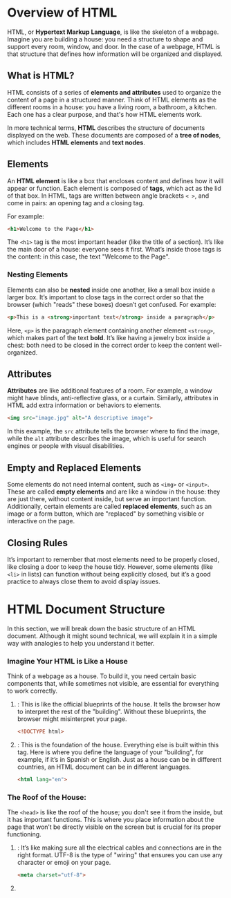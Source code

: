 # Overview of HTML

HTML, or **Hypertext Markup Language**, is like the skeleton of a webpage. Imagine you are building a house: you need a structure to shape and support every room, window, and door. In the case of a webpage, HTML is that structure that defines how information will be organized and displayed.

## What is HTML?

HTML consists of a series of **elements and attributes** used to organize the content of a page in a structured manner. Think of HTML elements as the different rooms in a house: you have a living room, a bathroom, a kitchen. Each one has a clear purpose, and that's how HTML elements work.

In more technical terms, **HTML** describes the structure of documents displayed on the web. These documents are composed of a **tree of nodes**, which includes **HTML elements** and **text nodes**.

## Elements

An **HTML element** is like a box that encloses content and defines how it will appear or function. Each element is composed of **tags**, which act as the lid of that box. In HTML, tags are written between angle brackets `< >`, and come in pairs: an opening tag and a closing tag.

For example:
```html
<h1>Welcome to the Page</h1>
```

The `<h1>` tag is the most important header (like the title of a section). It’s like the main door of a house: everyone sees it first. What’s inside those tags is the content: in this case, the text "Welcome to the Page".

### Nesting Elements

Elements can also be **nested** inside one another, like a small box inside a larger box. It’s important to close tags in the correct order so that the browser (which "reads" these boxes) doesn’t get confused. For example:

```html
<p>This is a <strong>important text</strong> inside a paragraph</p>
```

Here, `<p>` is the paragraph element containing another element `<strong>`, which makes part of the text **bold**. It’s like having a jewelry box inside a chest: both need to be closed in the correct order to keep the content well-organized.

## Attributes

**Attributes** are like additional features of a room. For example, a window might have blinds, anti-reflective glass, or a curtain. Similarly, attributes in HTML add extra information or behaviors to elements.

```html
<img src="image.jpg" alt="A descriptive image">
```

In this example, the `src` attribute tells the browser where to find the image, while the `alt` attribute describes the image, which is useful for search engines or people with visual disabilities.

## Empty and Replaced Elements

Some elements do not need internal content, such as `<img>` or `<input>`. These are called **empty elements** and are like a window in the house: they are just there, without content inside, but serve an important function. Additionally, certain elements are called **replaced elements**, such as an image or a form button, which are "replaced" by something visible or interactive on the page.

## Closing Rules

It’s important to remember that most elements need to be properly closed, like closing a door to keep the house tidy. However, some elements (like `<li>` in lists) can function without being explicitly closed, but it’s a good practice to always close them to avoid display issues.

# HTML Document Structure

In this section, we will break down the basic structure of an HTML document. Although it might sound technical, we will explain it in a simple way with analogies to help you understand it better.

### Imagine Your HTML is Like a House

Think of a webpage as a house. To build it, you need certain basic components that, while sometimes not visible, are essential for everything to work correctly.

1. **<!DOCTYPE html>**: This is like the official blueprints of the house. It tells the browser how to interpret the rest of the "building". Without these blueprints, the browser might misinterpret your page.

   ```html
   <!DOCTYPE html>
   ```

2. **<html>**: This is the foundation of the house. Everything else is built within this tag. Here is where you define the language of your "building", for example, if it’s in Spanish or English. Just as a house can be in different countries, an HTML document can be in different languages.

   ```html
   <html lang="en">
   ```

### The Roof of the House: <head>

The `<head>` is like the roof of the house; you don't see it from the inside, but it has important functions. This is where you place information about the page that won’t be directly visible on the screen but is crucial for its proper functioning.

1. **<meta charset="utf-8">**: It’s like making sure all the electrical cables and connections are in the right format. UTF-8 is the type of "wiring" that ensures you can use any character or emoji on your page.

   ```html
   <meta charset="utf-8">
   ```

2. **<title>**: This is the name of the house that appears in the browser tab, like the welcome sign at the entrance.

   ```html
   <title>My Website</title>
   ```

3. **<meta name="viewport" content="width=device-width, initial-scale=1">**: Imagine you have a house that can change size depending on the visitor (device). This tag ensures your house fits properly whether someone is visiting on a phone or a computer.

   ```html
   <meta name="viewport" content="width=device-width, initial-scale=1">
   ```

### The Body of the House: <body>

The `<body>` is everything that visitors see when they enter your house. Here is where the walls, furniture, and interactive elements of your website are located.

   ```html
   <body>
     <!-- Visible content goes here -->
   </body>
   ```

### Summary of the Basic Structure:

So far, our basic "house" HTML looks like this:

```html
<!DOCTYPE html>
<html lang="en">
  <head>
    <meta charset="utf-8">
    <title>My Website</title>
    <meta name="viewport" content="width=device-width, initial-scale=1">
  </head>
  <body>
    <!-- Visible content here -->
  </body>
</html>
```

### Adding Styles (CSS): Painting the House

CSS handles the appearance of the house. You can choose to paint the walls a color, change the style of the furniture, or even add decorations. There are three main ways to add CSS:

1. **Using an external file**: It’s like having a professional decorator who keeps all their tools in one place (an external file).

   ```html
   <link rel="stylesheet" href="styles.css">
   ```

2. **Styles within the document**: If you want to make small changes without hiring someone external, you can add styles within the same HTML file.

   ```html
   <style>
     body {
       background-color: lightblue;
     }
   </style>
   ```

# Metadata in HTML: Understanding the Power of `<meta>` Tags

## Introduction

Imagine you are organizing a large event, like a party. For everything to go smoothly, you need key information about the guests: their preferences, allergies, favorite music, etc. **The `<meta>` tag** in HTML works similarly. It provides important information about your website to browsers and search engines to improve its functioning and appearance.

## What are Metadata?

**Metadata** is data about data. In the context of HTML, it is extra information that is not directly shown on the page but is crucial for browsers, search engines, and social media to interpret and present your content effectively. The `<meta>` tag helps define this metadata.

## Common Meta Tags

### 1. **Charset**: The Language of the Site

Think of **`<meta charset="utf-8">`** as a sign on the party door that says what language will be spoken. If your guests don’t know this, they might arrive and not understand anything. Similarly, **`utf-8`** is the most used character set, ensuring that your page’s text displays correctly in most languages.

### 2. **Viewport**: Adjusting the Screen for Each Device

The **`<meta name="viewport" content="width=device-width, initial-scale=1.0">`** attribute is like a host who adjusts the space based on the number of guests arriving. This meta allows the page to adapt correctly to the screen size of the user’s device, whether a phone or a computer. Thus, everyone has enough space to move comfortably.

### 3. **Description**: The Party Announcement

The meta tag **description** is like the text you put in an invitation. On the web, it is what search engines show under the title in search results. It is a brief and attractive summary of your content, helping users know if your site is what they are looking for.

```html
<meta name="description" content="Learn about HTML and meta tags in this easy-to-follow article.">
```

### 4. **Robots**: Guests with Restrictions

Just as you might have rules about who can enter your party, with **`<meta name="robots" content="noindex, nofollow">`** you can tell search engines **not** to index your page or follow the links. This is useful if you have pages you don’t want to appear in search results.

### 5. **Theme-color**: Customizing the Atmosphere

With **`<meta name="theme-color" content="#ff5733">`**, you set a color for the browser’s address bar or task bar to match the design of your site. It’s like choosing a color scheme to set the mood for your party.

# HTML Attributes

## What Are Attributes?

Think of attributes as "extra instructions" you give to an HTML element to make it do something more specific. It’s like when you write a letter and add instructions on the envelope: "Please deliver before noon." The envelope is the HTML element, and the extra instruction is the attribute.

Attributes in HTML are those additional details we put in the **opening tag** of an element to define its behavior or functionality. These attributes consist of a **name** and a **value** (for example, `type="text"` in an input).

## Basic Example

```html
<input type="text">
```

Here, `input` is the envelope (element) and `type="text"` is the instruction (attribute) we're giving. We're telling the browser that this `input` should be of type text.

## Types of Attributes

### Global Attributes

Some attributes are like general rules that apply to any HTML element, regardless of its type. A good example is the `id` attribute, which gives a unique name to an element on the page. It’s like naming a character in a play: no one else can have the same name, or you'd get confused.

```html
<div id="myUniqueElement"></div>
```

This `div` has a unique `id` called "myUniqueElement". With this `id`, we can clearly identify it in CSS or JavaScript and apply specific styles or behaviors.

### Specific Attributes

There are other attributes that only apply to certain elements. For example, the `src` attribute in an `img` tag specifies the source of the image, like the URL of an image on the internet. It wouldn’t make sense to put `src` in a `div`; it would be like trying to put an address on something that isn't a letter.

```html
<img src="image.jpg" alt="Description of the image">
```

### Boolean Attributes

A boolean attribute is like a light switch: it’s either on or off, with no middle ground. If the attribute is present, it’s like saying "it’s on". If it’s not, then it’s off. An example is the `disabled` attribute on a button.

```html
<button disabled>Disabled Button</button>
```

In this case, the button is "off" or disabled because we’ve added the `disabled` attribute. It’s not necessary to give it a value, as its mere presence indicates that the button is disabled.

### Enumerated Attributes

Enumerated attributes are those with a limited set of possible values. It’s like having a menu with only three choices: pizza, pasta, or salad. An example is the `contenteditable` attribute, which tells the browser whether an element is editable or not. It has only two values: `true` or `false`.

```html
<div contenteditable="true">This text is editable.</div>
```

If you set `contenteditable="true"`, the text inside the `div` can be edited by the user. If you set `contenteditable="false"`, it cannot be edited.

## Correct Use of Attributes

It's important to follow the rules for attributes, especially with case sensitivity. Some attributes, like `id`, are **case-sensitive**. This means `id="myID"` is not the same as `id="MyID"`. On the other hand, some attributes, like `type` in an `input`, are not case-sensitive.

```html
<!-- This is the same -->
<input type="text">
<input type="TeXt">

<!-- This is NOT the same -->
<div id="myID"></div>
<div id="MyID"></div>
```

## Attributes in Action with JavaScript

Attributes can also be manipulated with JavaScript. If you want to change the state of an attribute, such as unmuting a video, you can do it with the following code:

```javascript
const myMedia = document.getElementById("mediaFile");
myMedia.removeAttribute("muted"); // Remove muted attribute
myMedia.setAttribute("muted", ""); // Add the muted attribute
```

## Using the `class` Attribute in HTML

### 🚗 Analogy: "Car Tags"

Imagine each HTML element is like a car in a large garage. Some cars need a special tag to distinguish them from others, maybe by color, model, or fuel type. The **tag** in this case is the `class` attribute, which allows developers to tag certain cars (or HTML elements) so they can later group them and apply enhancements (like paint jobs or new tires, which would be CSS styles).

In HTML, the `class` attribute acts as that tag. It allows you to group elements into categories and apply special styles or behaviors, just like you might label cars in your garage to identify them and make changes more easily.

### 🔍 Technical Explanation

The `class` attribute in HTML is used to group elements and apply styles via **CSS** or behaviors via **JavaScript**. This attribute takes a space-separated list of class names (case-sensitive), meaning that classes are sensitive to uppercase and lowercase.

A basic example of its use would be:

```html
<div class="car sports red"></div>
```

Here, the `<div>` has three classes: `car`, `sports`, and `red`. This allows us to apply styles or behaviors to all elements with the class `car`, all `sports`, or those with the `red` class.

### 🛠️ Selecting Elements with `class`

We can use classes in two main ways:

1. **CSS**: To apply styles to all elements that have a particular class.
   ```css
   .red {
     background-color: red;
   }
   ```

2. **JavaScript**: To manipulate elements that share the same class.
   ```javascript
   const redCars = document.getElementsByClassName('red');
   for (let car of redCars) {
     car.style.border = '2px solid black';
   }
   ```

### 📚 Is It Always Necessary to Use `class`?

It’s not always necessary to add a class to every element. In many cases, the semantic structure of HTML is enough to apply styles and behaviors. For example, we could select elements based on their position or type without needing to use `class`:

- **Without `class`**: Select all paragraphs (`<p>`) or all items within a list (`<li>`).
- **With `class`**: Allows more specificity, such as selecting only the paragraphs that belong to a special class.

```html
<p class="important">This is an important paragraph.</p>
<p>This is a normal paragraph.</p>
```

In this case, we could apply styles only to the paragraph with the `important` class using `.important` in CSS.

# Basic Text Concepts in HTML

## Introduction

Imagine you’re building a house. The **headings** would be like the titles you put on each section of your blueprint: "Living Room", "Kitchen", "Bathroom", etc. Each title has a level of importance, and this also happens in HTML. With these **headings**, we give structure to the content on a webpage.

HTML is the markup language we use to build the structure of a webpage, like the blueprint of a house. It helps browsers understand how to organize the content. In this section, I’ll guide you through the basics of text and how to mark it up in HTML.

---

## Headings in HTML

In HTML, there are six levels of headings, represented by the tags `<h1>` to `<h6>`. They are like the titles and subtitles of a document, where `<h1>` is the most important title (equivalent to "Living Room" in the house blueprint), and `<h6>` is the least important.

```html
<h1>This is a Level 1 Heading</h1>
<h2>This is a Level 2 Heading</h2>
<h3>This is a Level 3 Heading</h3>
```

### Analogy: The Structure of a Book

Think of a book:
- The main title of the book is the **h1**.
- The chapters are **h2**.
- Sections within the chapters are **h3**, and so on.

These headings not only organize content visually but also help users with screen readers navigate a page. Screen readers allow users to jump between headings using the "h" key, making it crucial to have well-structured content.

---

## Paragraphs in HTML

When you have several paragraphs in a book, each is clearly separated by a space. In HTML, this is done with the `<p>` tag, which represents a paragraph.

```html
<p>This is a sample paragraph in HTML.</p>
```

It’s important to close tags correctly to ensure content is displayed as expected. Although in some cases the closing tag may be optional, it's always better to be explicit and close all tags.

### Analogy: A Block of Text

Paragraphs in HTML are like blocks of text in an article. They separate ideas and make the content easier to read.

---

## Quotes and References

To cite text from another source or add emphasis to a phrase, HTML has two key tags: `<blockquote>` and `<q>`.
- The `<blockquote>` tag is for longer quotes, usually displayed in a block separate from the rest of the text.
- The `<q>` tag is for shorter quotes, which are integrated into the flow of the text.

```html
<blockquote cite="https://example.com">
    This is a block quote from an external source.
</blockquote>

<p>As someone famous said: <q>Knowledge is power.</q></p>
```

### Analogy: A Quote Box in an Article

Imagine you’re reading

 an article, and there’s a special box with a famous quote. That’s like the `<blockquote>` tag. If you see a short quote embedded in the text, that’s similar to using the `<q>` tag.

---

## Emphasis and Strong Importance

To emphasize text, you can use the `<em>` tag, which typically renders text in italics. To indicate strong importance, use the `<strong>` tag, which usually renders text in bold.

```html
<p>This is an <em>emphasized</em> word.</p>
<p>This is a <strong>strongly emphasized</strong> word.</p>
```

### Analogy: Highlighting Important Information

- **Emphasize**: Like putting a word in italics or underlining it to show it’s important.
- **Strong Importance**: Like making text bold or using a different color to make it stand out even more.

---

## Lists in HTML

Lists in HTML are like the index or bullet points in a presentation. They come in two main types:

### Unordered Lists (`<ul>`)

Unordered lists use bullets to represent items, like a shopping list where the order doesn’t matter.

```html
<ul>
    <li>Milk</li>
    <li>Bread</li>
    <li>Eggs</li>
</ul>
```

### Ordered Lists (`<ol>`)

Ordered lists use numbers to represent items in a sequence, like a recipe where the order of steps is crucial.

```html
<ol>
    <li>Preheat the oven.</li>
    <li>Mix ingredients.</li>
    <li>Bake the cake.</li>
</ol>
```

### Analogy: Organizing Information

- **Unordered List**: Like listing items you need to buy with bullets.
- **Ordered List**: Like writing down steps in a recipe with numbers to follow.

---

## Code Blocks

When you want to show code or technical text, you use the `<pre>` tag for preformatted text and `<code>` for inline code. The `<pre>` tag preserves spaces and line breaks, while `<code>` is used to highlight small pieces of code within a line.

```html
<pre>
function greet() {
    console.log("Hello, World!");
}
</pre>

<p>Use the <code>console.log()</code> function to print messages to the console.</p>
```

### Analogy: Displaying Code

- **Preformatted Text**: Like a block of code shown exactly as it is in a programming book.
- **Inline Code**: Like mentioning a function name in a sentence without disrupting the text flow.

---

## Text Alignment

To align text, HTML provides the `align` attribute, which is used in tags like `<p>`, `<div>`, and `<h1>`. This attribute allows you to align text to the left, center, or right.

```html
<p align="center">This text is centered.</p>
```

### Analogy: Text Alignment

Aligning text is like setting up a document in a word processor where you can choose to align text to the left, center, or right of the page.

# Web Navigation: A Guided Journey

On the web, navigation is like a map that helps users find their way. In this section, we will explore different types of navigation that can enhance the user experience on a website.

## What is Navigation?

Imagine you're in a large bookstore. To find a specific book, you use different tools:

1. **Aisle Signs**: They tell you where the science fiction, cooking, etc., sections are. This is like **global navigation**, which helps you find the main sections of a website.
2. **Breadcrumb Trail**: Shows how to get from the bookstore entrance to the book you want. This is like the **breadcrumb navigation**, which shows the path from the homepage to the current page.
3. **Store Map**: Gives you an overview of all sections and allows you to quickly find the area you're interested in. This is like a **site map**, which provides an overview of the entire website.

### Global Navigation

Global navigation is like the aisle signs in the bookstore. It is a list of links that lead to the main sections of your website, such as "Home", "About Us", "Services", etc. This navigation is usually visible on all pages and can appear in different formats, such as navigation bars, dropdown menus, or floating menus, depending on the user's screen size.

**Code Example**:

```html
<nav aria-label="Global Navigation">
  <ul>
    <li><a href="/">Home</a></li>
    <li><a href="/about">About Us</a></li>
    <li><a href="/services">Services</a></li>
    <li><a href="/contact">Contact</a></li>
  </ul>
</nav>
```

### Breadcrumb Navigation

Breadcrumb navigation is like the bulletin board that shows the path from the entrance to a specific book. On the web, it shows the hierarchy of pages from the homepage to the current page.

**Code Example**:

```html
<nav aria-label="Breadcrumbs">
  <ul>
    <li><a href="/">Home</a></li>
    <li><a href="/category">Category</a></li>
    <li><a href="/category/item">Item</a></li>
    <li aria-current="page">Current Page</li>
  </ul>
</nav>
```

### Site Map

A site map is like a bookstore floor plan that shows all sections and shelves. On the web, this is a page that links to all important sections of the site, providing an overview so users can quickly find what they’re looking for.

**Code Example**:

```html
<nav aria-label="Site Map">
  <ul>
    <li><a href="/">Home</a></li>
    <li><a href="/about">About Us</a></li>
    <li><a href="/services">Services</a></li>
    <li><a href="/contact">Contact</a></li>
  </ul>
</nav>
```

### Local Navigation

Local navigation is like the signs in each aisle of the bookstore that help you find the specific book you're looking for in that section. On the web, this refers to links that lead to subsections within a page or specific area of the site.

**Code Example**:

```html
<nav aria-label="Local Navigation">
  <ul>
    <li><a href="#section1">Section 1</a></li>
    <li><a href="#section2">Section 2</a></li>
    <li><a href="#section3">Section 3</a></li>
  </ul>
</nav>
```

### Page Index

A page index is like the index of a book that allows you to see the sections and topics covered in the document. On the web, this can be a list of links to different parts of the current page’s content, which can be shown or hidden based on screen size.

**Code Example**:

```html
<nav aria-label="Table of Contents">
  <ul>
    <li><a href="#section1">Introduction</a></li>
    <li><a href="#section2">Main Content</a></li>
    <li><a href="#section3">Conclusion</a></li>
  </ul>
</nav>
```

## Accessibility and Usability

To improve accessibility, ensure that users can easily skip to the main content. This can be done using a "Skip to content" link at the top of the page.

**Code Example**:

```html
<a href="#main" class="skip-link">Skip to main content</a>
<main id="main">
  <!-- Main content here -->
</main>
```

Usability is key. Ensure that navigation is intuitive and that users can find what they are looking for without confusion. Navigation should be consistent and predictable throughout the site.

# Tables in HTML: A Step-by-Step Guide

Tables in HTML are used to display data organized into rows and columns, similar to how seats are arranged in a theater. However, it’s important to use them correctly to ensure that the information is accessible and clear to everyone. In this guide, we will break down how HTML tables work, using simple analogies to better understand each technical concept.

## What is an HTML Table?

Think of a table as a sheet of paper with a grid drawn on it. Each box in the grid can contain specific information. In HTML, we use the `<table>` tag to create this grid of data.

**Analogy:** Think of `<table>` as a "record book" where each page has a grid to record information in an organized manner.

### Table Elements

1. **<table>**: It's like the cover of your record book. It holds all the table elements together.
2. **<caption>**: This is the title of the table, like the header of a page in your record book that tells what it's about. It should be the first element inside `<table>` so that everyone immediately understands the purpose of the table.
3. **<thead>**: Represents the table header. It’s like the column titles in a spreadsheet.
4. **<tbody>**: Contains the main data of the table, similar to the content rows in your spreadsheet.
5. **<tfoot>**: Used for the footer of the table, which can contain summaries or totals, like the totals of a column in your spreadsheet.

**Analogy:** Imagine `<thead>` as the first row of your record book with category names, `<tbody>` as the rest of the rows where you write the data, and `<tfoot>` as a section at the end for summaries.

### Rows and Cells

- **<tr>**: A row in the table, like a line in a spreadsheet.
- **<th>**: A header cell, which is bold and centered by default. It's like the title of a column in your spreadsheet.
- **<td>**: A data cell that contains the actual information, like the values in a spreadsheet.

**Analogy:** Think of `<tr>` as a row of data in your spreadsheet. `<th>` is like the header of that row, and `<td>` is where you put the data.

### Combining Cells

You can combine cells to span more space using:

- **colspan**: Combines cells in a row. It’s like merging two columns in your spreadsheet to make a wider cell.
- **rowspan**: Combines cells in multiple rows. It’s like merging two rows in your spreadsheet to make a taller cell.

**Analogy:** Imagine you need a cell that spans multiple columns or rows in your spreadsheet. You use `colspan` or `rowspan` to combine those cells, just like in an HTML table.

### Grouping Columns

- **<colgroup>** and **<col>**: Allow you to group columns and apply styles to them. It's like using a highlighter in your spreadsheet to change the color of several columns at once.

**Analogy:** If you need to apply a color to multiple columns in your spreadsheet, you use a function to select all of them. In HTML, you use `<colgroup>` and `<col>` to do the same.

### Styling Tables

Tables are not responsive by default. To make them adaptable to different screen sizes, you need to use CSS:

- **border-collapse** and **border-spacing**: Control the space between cells and table borders.

**Analogy:** If you want to adjust the space between cells in your spreadsheet, you use formatting tools. In HTML, you use CSS to achieve the same.

### Accessibility

It's crucial that tables are accessible to everyone, including users with disabilities. Use ARIA attributes and ensure headers and cells are well-defined.

**Analogy:** If you need your record book to be accessible to everyone, make sure to clearly label sections and use colors that are visible to all. In HTML, you do this with ARIA attributes and a clear structure.

### Do Not Use Tables for Layout

Don’t use tables to organize non-tabular content, like images or page layout. For that, use lists or CSS Grid.

**Analogy:** Don’t use a spreadsheet to design a slide presentation. Use a presentation tool for that. In HTML, use lists and CSS for layout instead of tables.

## Complete Example

Here’s an example of a well-structured HTML table:

```html
<table>
  <caption>MLW Students</caption>
  <thead>
    <tr>
      <th>Year</th>
      <th>Student</th>
    </tr>
  </thead>
  <tbody>
    <tr>
      <th scope="row">1956</th>
      <td>Lou Minious</td>
    </tr>
   

 <tr>
      <th scope="row">1961</th>
      <td>Lou Minious</td>
    </tr>
    <tr>
      <th scope="row">1962</th>
      <td>Lou Minious</td>
    </tr>
    <tr>
      <th scope="row">1971</th>
      <td>Jorge N. López</td>
    </tr>
    <tr>
      <th scope="row">1981</th>
      <td>José F. Martínez</td>
    </tr>
    <tr>
      <th scope="row">1982</th>
      <td>José F. Martínez</td>
    </tr>
  </tbody>
</table>
```

In this example, the table shows students and years, with a header row, data rows, and a caption. 

# Audio and Video in HTML: A Guide with Analogies

## Introduction

As you learned in the images module, HTML allows you to embed multimedia content on a webpage. In this section, we'll explore audio and video files, including the basics of integrating them into your web pages, how to use user controls, and how to ensure your multimedia content is accessible to everyone.

## Embedding Audio and Video

### How Does It Work?

Imagine you're building a house. The `<audio>` and `<video>` tags in HTML are like the doors and windows of your house, allowing visitors to see and hear the interior. These tags let you embed multimedia players directly on your webpage.

#### Example of `<video>`

```html
<video src="videos/machines.webm" poster="images/machine.jpg" controls>
  <p>Watch <a href="https://youtube.com/link">video on Youtube</a></p>
</video>
```

In this example, the `<video>` tag is like a window in your house showing a video. The `src` attribute is the address of the video (like the glass in the window), `poster` is the image shown before the video starts (like a curtain covering the window), and `controls` adds buttons to pause, play, and adjust the volume (like a blinds you can adjust).

### Alternative Content

Always include alternative content within `<video>` or `<audio>` tags. This is like leaving a note on the window for people who can't view the video, telling them what to do if the window is broken.

#### Example with Alternative Content

```html
<video controls poster="images/machine.jpg">
  <source src="videos/machines.webm" type="video/webm">
  <source src="videos/machines.mp4" type="video/mp4">
  <source src="videos/machines.ogv" type="video/ogg">
  <p>Watch <a href="https://youtube.com/link">video on Youtube</a></p>
</video>
```

Here, we use multiple video sources (like having different types of windows in the same house) to ensure the video displays in all browsers.

### Attributes and Codecs

The `type` attribute in the `<source>` tag tells the browser what type of video it's viewing. This is like labeling the types of glass in your windows, so each type of window is placed correctly.

```html
<source src="videos/machines.webm" type="video/webm;codecs=vp8,vorbis">
<source src="videos/machines.mp4" type="video/mp4; codecs=avc1.4d002a">
```

### Video Appearance

The `poster` attribute is the image shown before the video starts, like a cover on an album. Make sure the aspect ratio of the video and the poster match to avoid the video displaying incorrectly when played.

### Accessibility

For those who can't hear, you can add subtitles and descriptions. This is like offering a Braille instruction book for visitors who can't see well.

#### Example of Subtitles and Descriptions

```html
<video controls poster="images/machine.jpg">
  <source src="videos/machines.webm" type="video/webm">
  <source src="videos/machines.mp4" type="video/mp4">
  <source src="videos/machines.ogv" type="video/ogg">
  <track label="English" kind="subtitles" srclang="en" src="vtt/subtitles-en.vtt" default />
  <track label="Francais" kind="subtitles" srclang="fr" src="vtt/subtitles-fr.vtt" />
  <p>Watch <a href="https://youtube.com/link">video on Youtube</a></p>
</video>
```

Track files should be in WebVTT (.vtt) format, and you can add subtitles, transcripts, and descriptions to make your content accessible to everyone.

### Background Videos

Sometimes, designers want a background video with no visible controls. This is like putting up a presentation screen in the office with no buttons to change the channel. Ensure these videos don’t interfere with accessibility and consider offering controls if needed.

#### Example of Background Video

```html
<video autoplay loop muted poster="images/machine.jpg" role="none">
  <source src="videos/machines.webm" type="video/webm">
  <source src="videos/machines.mp4" type="video/mp4">
  <source src="videos/machines.ogv" type="video/ogg">
</video>
```

### Custom Multimedia Controls

If you want to create custom controls, it's like designing your own tools to open and close windows. You can use JavaScript to add buttons that play or pause the audio.

#### Example of Custom Button

```html
<button id="playPause" aria-controls="idOfAudio"
  data-pause-text="Pause audio"
  data-play-text="Play audio">Pause audio</button>
```

```javascript
const pauseButton = document.getElementById('playPause');

pauseButton.addEventListener("click", pauseAndPlay, false);

function pauseAndPlay() {
  const media = document.getElementById(this.getAttribute('aria-controls'));

  if (media.paused) {
    media.play();
    this.innerText = this.dataset.pauseText;
  } else {
    media.pause();
    this.innerText = this.dataset.playText;
  }
}
```

# Templates, Slots, and Shadow DOM in Web Components

## Introduction

Web components allow you to create reusable elements that can be easily integrated into existing applications. Using HTML, CSS, and JavaScript, we can create components that encapsulate both structure and style and that operate independently of the rest of the page. We’ll explore three key concepts in this process: **templates**, **slots**, and **Shadow DOM**.

## Web Components: An Analogy

Imagine you're building a set of **LEGO blocks**. Each block has a specific shape and color, and you can combine them in different ways to create unique structures. Web components work similarly: you can build a component (like a rating widget) and then reuse it in different parts of your application, combining it with other "blocks" to build a complete interface.

## Template

The **`<template>`** element in HTML is like a toolbox in your LEGO set. Inside the box (or template), you have all the blocks you need to build a part of your structure, but the box itself isn’t visible in your final construction. Only when you decide to use the blocks and build something new, do they become visible.

```html
<template id="star-rating-template">
  <form>
    <fieldset>
      <legend>Rate your experience:</legend>
      <rating>
        <input type="radio" name="rating" value="1" aria-label="1 star" required />
        <input type="radio" name="rating" value="2" aria-label="2 stars" />
        <input type="radio" name="rating" value="3" aria-label="3 stars" />
        <input type="radio" name="rating" value="4" aria-label="4 stars" />
        <input type="radio" name="rating" value="5" aria-label="5 stars" />
      </rating>
    </fieldset>
    <button type="reset">Reset</button>
    <button type="submit">Submit</button>
  </form>
</template>
```

In this example, the template defines a rating form with stars, but this form won’t render until JavaScript uses the template content and adds it to the DOM.

## Slot

The **`<slot>`** element acts like a storage box where you can place different types of pieces (or content). Think of slots as specific spaces in LEGO blocks where you can insert other pieces to customize your build.

```html
<template id="star-rating-template">
  <form>
    <fieldset>
      <slot name="star-rating-legend">
        <legend>Rate your experience:</legend>
      </slot>
      <rating>
        <input type="radio" name="rating" value="1" aria-label="1 star" required />
        <input type="radio" name="rating" value="2" aria-label="2 stars" />
        <input type="radio" name="rating" value="3" aria-label="3 stars" />
        <input type="radio" name="rating" value="4" aria-label="4 stars" />
        <input type="radio" name="rating" value="5" aria-label="5 stars" />
      </rating>
    </fieldset>
    <button type="reset">Reset</button>
    <button type="submit">Submit</button>
  </form>
</template>
```

Here, the `<slot>` allows you to insert a custom element (like a different legend) in the defined place within the component.

## Shadow DOM

The **Shadow DOM** is like a sealed LEGO box, ensuring that the pieces inside it cannot be altered from the outside. This means the styles and behavior of components inside this box are independent of the rest of the page.

```javascript
customElements.define('star-rating', class extends HTMLElement {
  constructor() {
    super();
    const starRating = document.getElementById('star-rating-template').content;
    const shadowRoot = this.attachShadow({ mode: 'open' });
    shadowRoot.appendChild(starRating.cloneNode(true));
  }
});
```

In this code, a new `<star-rating>` element is defined that uses the content from the template inside a Shadow DOM. This ensures that the styles and content of the component are not affected by external CSS.

### Encapsulated Styles



Styles defined in the Shadow DOM are scoped to that component only, so they won’t affect other parts of the page or be affected by the page's styles.

```css
<style>
  rating {
    display: inline-block;
    font-size: 1.5em;
  }
  input[type="radio"] {
    display: none;
  }
</style>
```

This ensures that the styles of your component are isolated, similar to having a unique color scheme for your LEGO blocks that won’t interfere with other blocks.

# Focus and Tab Navigation in Frontend: A Journey Through Tab Navigation

## Introduction

Imagine navigating a webpage like it's a maze. Interactive elements (like buttons, links, and forms) are doors you can pass through, while other elements are closed or blocked. This maze has a specific order in which you can move, and your task is to ensure that everyone can navigate it easily.

## Tab Navigation: How Does It Work?

### Default Focus

By default, interactive elements on a webpage are like doors that you can open with the Tab key. These doors are in the same order as they are arranged in the maze (the source code), and the tab key allows you to move from one to another sequentially.

**Analogy:** Imagine the tab key is a magic key that lets you open doors in the order they are placed. If you change the order of the doors but use the same key, you might get lost in the maze.

### HTML Attributes for Controlling Focus

1. **`tabindex`**: This attribute is like a guide telling you the order in which to open the doors. A value of `0` allows you to open the door in the normal order, while a positive value (`1`, `2`, etc.) puts you in a special queue of priority doors. A negative value (`-1`) makes the door inaccessible with the tab key, but you can still open it with a shortcut key (if you know the combination).

2. **`contenteditable`**: It's like a label telling the door it can be edited. If you set `contenteditable="true"`, you can now write on that door. This makes the door accessible with the Tab key, but only if it also has `tabindex="0"`.

3. **`autofocus`**: Imagine that when you enter the maze, the first door you see is automatically the one that opens. `autofocus` makes this happen with the first focusable element on the page when it loads. However, it can be a bit finicky and sometimes cause confusion if not used carefully.

### Avoiding Chaos in Navigation

If you confuse the order of doors with CSS, you might end up with a disordered maze. For example, if you use CSS to change the position of a door without adjusting the tab order, users might get lost, trying to find their way in a maze that doesn't follow the visual order.

**Visual Examples of Problems:**

- **With Chaotic `tabindex`:** If you place a high value on `tabindex`, users will follow an unexpected order that might confuse them.
  
- **With Chaotic CSS:** If you use CSS properties like `flex-flow: row-reverse;` to change the visual order but don't adjust `tabindex`, the keyboard navigation order gets out of sync with the visual order, creating a frustrating experience.

### Making Inactive Doors Inert

If you want some doors to be unreachable with the Tab key, use `tabindex="-1"`. These doors are still there but can't be opened with the magic key. To make a door completely inaccessible, you can use `disabled` or `inert`.

1. **`disabled`**: It's like putting a "closed" sign on the door. Users can't open it even with clicks.

2. **`inert`**: It's like locking the door and the entire room. Not only is the door closed, but everything inside is also inaccessible.

**Note:** While `inert` is powerful, it doesn't give visual cues that the door is closed, which might be confusing. Always ensure it's obvious to users that a door is inactive.

## Final Tips

- **Keep Order:** Ensure the tab order follows the visual order whenever possible.
- **Make It Clear:** Use CSS styles like `:focus` so users can see which door is currently open.
- **Test:** Navigate through your page with the keyboard and ensure everything is in order.

By following these principles, you can create a navigation maze that is intuitive and accessible for all users.

# Inline Text Elements in HTML

HTML is like the language we use to communicate with browsers. Although it was created to share documents, it has many tools to present information clearly and organized. In this article, we'll explore some inline text elements that help make our documents more meaningful and understandable.

## **Basic Inline Text Elements**

Imagine HTML as a notebook. Some elements are like specific tools to make important notes and differentiate them from the rest of the text.

### **1. `<code>` and `<pre>`**

When we want to display a piece of code in our notebook, we use the `<code>` element. It's like using a monospaced font to make the code clear and orderly. If we have multiple lines of code, we enclose them in `<pre>`, which is like a special container that preserves the code's format.

```html
<pre>
<code>
function sayHello() {
  console.log('Hello, World!');
}
</code>
</pre>
```

### **2. `<data>` and `<time>`**

Think of `<data>` as a label with automatic translation. If you have a date or number, you can use `<time>` to format it in a way computers can easily understand, like a calendar or search engine.

```html
<time datetime="2024-09-25">September 25, 2024</time>
```

### **3. `<samp>`, `<kbd>`, and `<var>`**

- **`<samp>`** is like showing a result from a machine or program. Imagine a printer showing a message; `<samp>` represents it.

- **`<kbd>`** is used to show keyboard inputs. It's like writing in your notebook what keys you should press.

- **`<var>`** is used for variables in mathematics or programming, like writing a symbol that you might change later.

```html
<kbd>Ctrl + C</kbd>
<var>x</var>
```

## **Elements for Showing Changes and Annotations**

Just like in a notebook, sometimes we need to mark changes or make annotations.

### **4. `<del>` and `<ins>`**

- **`<del>`** is like using a line to strike through text that is no longer valid. You can add a note about why it was removed and when.

- **`<ins>`** is the opposite. It's like writing a new note in the margin, adding text that wasn't there before.

```html
<p>The previous text was <del>deleted</del> and replaced by <ins>new text</ins>.</p>
```

### **5. `<sup>` and `<sub>`**

- **`<sup>`** is for superscripts, like the small numbers above in mathematical formulas.

- **`<sub>`** is for subscripts, like the small numbers below in formulas.

```html
<p>The formula for water is H<sub>2</sub>O and the power of two is 2<sup>2</sup>.</p>
```

### **6. `<s>`**

The **`<s>`** element is used to mark text that is no longer relevant. It's like putting a line through an old note that we no longer need.

```html
<p>This text is <s>obsolete</s> and no longer used.</p>
```

## **Special Text Elements**

Sometimes we need to annotate or emphasize certain parts of the text to make them stand out.

### **7. `<em>`, `<mark>`, `<strong>`, and `<cite>`**

- **`<em>`** is like using a highlighter to emphasize something. The more nested it is, the more emphasis it has.

- **`<mark>`** is for highlighting relevant information, like marking important terms in a document.

- **`<strong>`** is for highlighting something very important. Browsers usually render it in bold.

- **`<cite>`** is for citing titles of books, articles, or works.

```html
<p>This is an <em>emphasized text</em> and this is a <mark>highlighted text</mark>. Additionally, the book <cite>HTML for Everyone</cite> is very useful.</p>
```

## **Elements for Defining Terms and Languages**

When learning or explaining something new, sometimes we need to define terms or mention different languages.

### **8. `<abbr>`, `<dfn>`, `<bdi>`, `<bdo>`, `<ruby>`, `<rt>`, and `<rp>`**

- **`<abbr>`** is used to define abbreviations and acronyms.

- **`<dfn>`** is used to define a new term.

- **`<bdi>`** and **`<bdo>`** help manage text in languages read from right to left.

- **`<ruby>`**, **`<rt>`**, and **`<rp>`** are used to show annotations for characters in languages like Japanese.

```html
<abbr title="Hypertext Markup Language">HTML</abbr>
<dfn>Frontend</dfn> is the design and development of the visible part of a web application.
```

## **Whitespace Elements**

Finally, to manage whitespace in your document, you can use:

### **9. `<br>`, `<hr>`, and `<wbr>`**

- **`<br>`** is like adding a new line, ideal for addresses or poetry.

- **`<hr>`** is like drawing a horizontal line to separate sections.

- **`<wbr>`** suggests where a long word can be broken if necessary.

```html
<address>
1234 Elm Street<br>
Springfield, IL 62704
</address>

<p>This is a long text with <wbr

>possible line break.</p>
<hr>
<p>Section Separator</p>
```